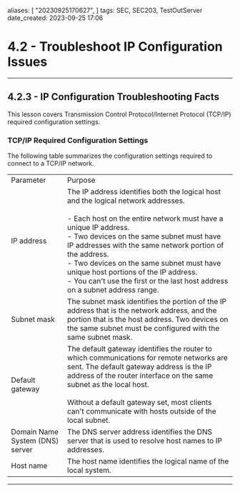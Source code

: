 

aliases: [ "20230925170627",  ]
tags: SEC, SEC203, TestOutServer
date_created: 2023-09-25 17:06

# 4.2 - Troubleshoot IP Configuration Issues
---
## 4.2.3 - IP Configuration Troubleshooting Facts
This lesson covers Transmission Control Protocol/Internet Protocol (TCP/IP) required configuration settings.

### TCP/IP Required Configuration Settings
The following table summarizes the configuration settings required to connect to a TCP/IP network.

|   |   |
|---|---|
|Parameter|Purpose|
|IP address|The IP address identifies both the logical host and the logical network addresses.<br><br>- Each host on the entire network must have a unique IP address.<br>- Two devices on the same subnet must have IP addresses with the same network portion of the address.<br>- Two devices on the same subnet must have unique host portions of the IP address.<br>- You can't use the first or the last host address on a subnet address range.|
|Subnet mask|The subnet mask identifies the portion of the IP address that is the network address, and the portion that is the host address. Two devices on the same subnet must be configured with the same subnet mask.|
|Default gateway|The default gateway identifies the router to which communications for remote networks are sent. The default gateway address is the IP address of the router interface on the same subnet as the local host.  <br>  <br>Without a default gateway set, most clients can't communicate with hosts outside of the local subnet.|
|Domain Name System (DNS) server|The DNS server address identifies the DNS server that is used to resolve host names to IP addresses.|
|Host name|The host name identifies the logical name of the local system.|

---
